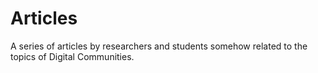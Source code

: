 # Articles

A series of articles by researchers and students somehow related to the topics of Digital Communities.

